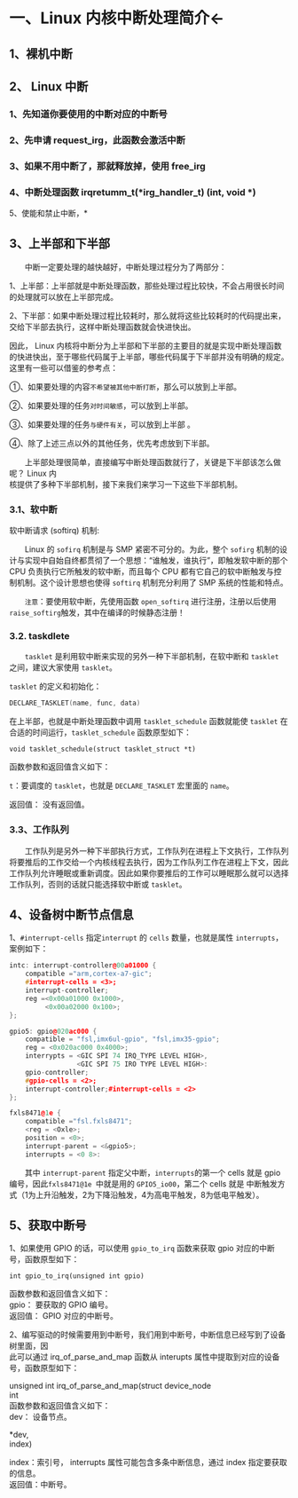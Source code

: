 # 一、Linux 内核中断处理简介←

## 1、裸机中断


## 2、 Linux 中断

### 1、先知道你要使用的中断对应的中断号

### 2、先申请 request_irg，此函数会激活中断

### 3、如果不用中断了，那就释放掉，使用 free_irg

### 4、中断处理函数 irqretumm_t(*irg_handler_t) (int, void *)

5、使能和禁止中断，*

## 3、上半部和下半部

&emsp;&emsp;中断一定要处理的越快越好，中断处理过程分为了两部分： 
 
1、上半部：上半部就是中断处理函数，那些处理过程比较快，不会占用很长时间的处理就可以放在上半部完成。  

2、下半部：如果中断处理过程比较耗时，那么就将这些比较耗时的代码提出来，交给下半部去执行，这样中断处理函数就会快进快出。  

因此， Linux 内核将中断分为上半部和下半部的主要目的就是实现中断处理函数的快进快出，至于哪些代码属于上半部，哪些代码属于下半部并没有明确的规定。这里有一些可以借鉴的参考点：

①、如果要处理的内容`不希望被其他中断打断`，那么可以放到上半部。

②、如果要处理的任务`对时间敏感`，可以放到上半部。 

③、如果要处理的任务`与硬件有关`，可以放到上半部  。 

④、除了上述三点以外的其他任务，优先考虑放到下半部。 

&emsp;&emsp;上半部处理很简单，直接编写中断处理函数就行了，关键是下半部该怎么做呢？ Linux 内  
核提供了多种下半部机制，接下来我们来学习一下这些下半部机制。

### 3.1、软中断

软中断请求 (softirq) 机制:

&emsp;&emsp;Linux 的 `sofirq` 机制是与 SMP 紧密不可分的。为此，整个 `sofirg` 机制的设计与实现中自始自终都贯彻了一个思想：“谁触发，谁执行”，即触发软中断的那个 CPU 负责执行它所触发的软中断，而且每个 CPU 都有它自己的软中断触发与控制机制。这个设计思想也使得 `softirq` 机制充分利用了 SMP 系统的性能和特点。

&emsp;&emsp;`注意`：要使用软中断，先使用函数 `open_softirq` 进行注册，注册以后使用`raise_softirg`触发，其中在编译的时候静态注册！

### 3.2. taskdlete
&emsp;&emsp;`tasklet` 是利用软中断来实现的另外一种下半部机制，在软中断和 `tasklet` 之间，建议大家使用 `tasklet`。

`tasklet` 的定义和初始化：
```cpp
DECLARE_TASKLET(name, func, data)
```
在上半部，也就是中断处理函数中调用 `tasklet_schedule` 函数就能使 `tasklet` 在合适的时间运行，`tasklet_schedule` 函数原型如下：

```void tasklet_schedule(struct tasklet_struct *t)  ```

函数参数和返回值含义如下：  

`t`：要调度的 `tasklet`，也就是 `DECLARE_TASKLET` 宏里面的 `name`。  

返回值： 没有返回值。

### 3.3、工作队列
&emsp;&emsp;工作队列是另外一种下半部执行方式，工作队列在进程上下文执行，工作队列将要推后的工作交给一个内核线程去执行，因为工作队列工作在进程上下文，因此工作队列允许睡眠或重新调度。因此如果你要推后的工作可以睡眠那么就可以选择工作队列，否则的话就只能选择软中断或 `tasklet`。

## 4、设备树中断节点信息

1、`#interrupt-cells` 指定`interrupt` 的 `cells` 数量，也就是属性 `interrupts`，案例如下：
```cpp
intc: interrupt-controller@00a01000 {
	compatible ="arm,cortex-a7-gic";
	#interrupt-cells = <3>;
	interrupt-controller;
	reg =<0x00a01000 0x1000>,
		 <0x00a02000 0x100>;
};
```
```cpp
gpio5: gpio@020ac000 {
	compatible = "fsl,imx6ul-gpio", "fsl,imx35-gpio";
	reg = <0x020ac000 0x4000>;
	interrypts = <GIC SPI 74 IRQ_TYPE LEVEL HIGH>,
				 <GIC SPI 75 IRO TYPE LEVEL HIGH>:
	gpio-controller;
	#gpio-cells = <2>;
	interrupt-controller;#interrupt-cells = <2>
};
```
```cpp
fxls8471@1e {
	compatible ="fsl.fxls8471";
	<reg = <Oxle>;
	position = <0>;
	interrupt-parent = <&gpio5>;
	interrupts = <0 8>:

```
&emsp;&emsp;其中 `interrupt-parent` 指定父中断，`interrupts`的第一个 cells 就是 gpio 编号，因此`fxls8471@1e `中就是用的 `GPIO5_io00`，第二个 cells 就是 中断触发方式（1为上升沿触发，2为下降沿触发，4为高电平触发，8为低电平触发）。

## 5、获取中断号

1、如果使用 GPIO 的话，可以使用 `gpio_to_irq` 函数来获取 gpio 对应的中断号，函数原型如下：  

```int gpio_to_irq(unsigned int gpio)  ```

函数参数和返回值含义如下：  
gpio： 要获取的 GPIO 编号。  
返回值： GPIO 对应的中断号。

2、编写驱动的时候需要用到中断号，我们用到中断号，中断信息已经写到了设备树里面，因  
此可以通过 irq_of_parse_and_map 函数从 interupts 属性中提取到对应的设备号，函数原型如下：  

unsigned int irq_of_parse_and_map(struct device_node  
int  
函数参数和返回值含义如下：  
dev： 设备节点。

*dev,  
index)

index：索引号， interrupts 属性可能包含多条中断信息，通过 index 指定要获取的信息。  
返回值：中断号。
<!--stackedit_data:
eyJoaXN0b3J5IjpbMTI5NjU4OTM4OSwtMTI4NzUwODcyMiwtNj
A3MjkwMTY0LDQ0NzI1MTkxMiwtMTU0MTAwMTA3OCwtMTMyNjgw
NDM3Ml19
-->
